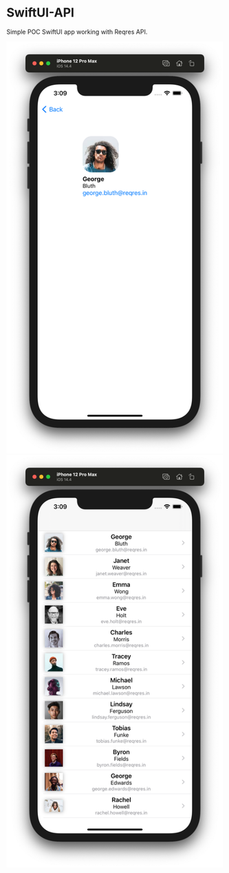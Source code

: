 # SwiftUI-API
Simple POC SwiftUI app working with Reqres API.

![alt text](https://github.com/vwf12/SwiftUI-API/blob/master/Screenshots/Screenshot1.png)
![alt text](https://github.com/vwf12/SwiftUI-API/blob/master/Screenshots/Screenshot2.png)

